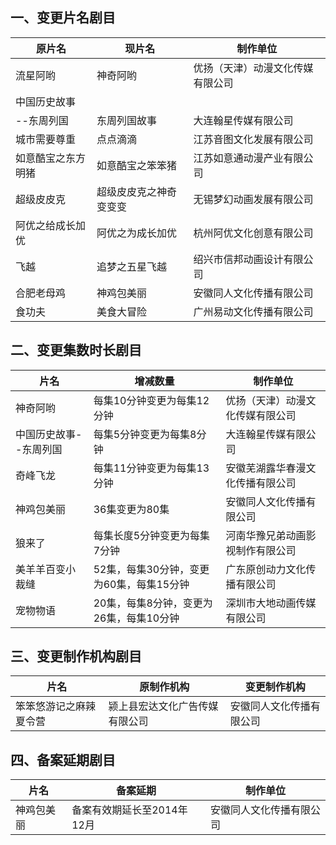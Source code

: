 ## 一、变更片名剧目
 原片名 | 现片名 | 制作单位 
---|---|---
 流星阿哟 | 神奇阿哟 | 优扬（天津）动漫文化传媒有限公司 
 中国历史故事 |  |  
 --东周列国 | 东周列国故事 | 大连翰星传媒有限公司 
 城市需要尊重 | 点点滴滴 | 江苏音图文化发展有限公司 
 如意酷宝之东方明猪 | 如意酷宝之笨笨猪 | 江苏如意通动漫产业有限公司 
 超级皮皮克 | 超级皮皮克之神奇变变变 | 无锡梦幻动画发展有限公司 
 阿优之给成长加优 | 阿优之为成长加优 | 杭州阿优文化创意有限公司 
 飞越 | 追梦之五星飞越 | 绍兴市信邦动画设计有限公司 
 合肥老母鸡 | 神鸡包美丽 | 安徽同人文化传播有限公司 
 食功夫 | 美食大冒险 | 广州易动文化传播有限公司 

## 二、变更集数时长剧目
 片名 | 增减数量 | 制作单位 
---|---|---
 神奇阿哟 | 每集10分钟变更为每集12分钟 | 优扬（天津）动漫文化传媒有限公司 
 中国历史故事--东周列国 | 每集5分钟变更为每集8分钟 | 大连翰星传媒有限公司 
 奇峰飞龙 | 每集11分钟变更为每集13分钟 | 安徽芜湖露华春漫文化传播有限公司 
 神鸡包美丽 | 36集变更为80集 | 安徽同人文化传播有限公司 
 狼来了 | 每集长度5分钟变更为每集7分钟 | 河南华豫兄弟动画影视制作有限公司 
 美羊羊百变小裁缝 | 52集，每集30分钟，变更为60集，每集15分钟 | 广东原创动力文化传播有限公司 
 宠物物语 | 20集，每集8分钟，变更为26集，每集10分钟 | 深圳市大地动画传媒有限公司 

## 三、变更制作机构剧目
 片名 | 原制作机构 | 变更制作机构 
---|---|---
 笨笨悠游记之麻辣夏令营 | 颍上县宏达文化广告传媒有限公司 | 安徽同人文化传播有限公司 

## 四、备案延期剧目
 片名 | 备案延期 | 制作单位 
---|---|---
 神鸡包美丽 | 备案有效期延长至2014年12月 | 安徽同人文化传播有限公司 